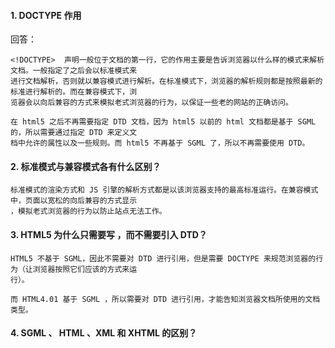 #### 1. DOCTYPE 作用
回答：
```
<!DOCTYPE>  声明一般位于文档的第一行，它的作用主要是告诉浏览器以什么样的模式来解析文档。一般指定了之后会以标准模式来
进行文档解析，否则就以兼容模式进行解析。在标准模式下，浏览器的解析规则都是按照最新的标准进行解析的。而在兼容模式下，浏
览器会以向后兼容的方式来模拟老式浏览器的行为，以保证一些老的网站的正确访问。

在 html5 之后不再需要指定 DTD 文档，因为 html5 以前的 html 文档都是基于 SGML 的，所以需要通过指定 DTD 来定义文
档中允许的属性以及一些规则。而 html5 不再基于 SGML 了，所以不再需要使用 DTD。
```

#### 2. 标准模式与兼容模式各有什么区别？
```
标准模式的渲染方式和 JS 引擎的解析方式都是以该浏览器支持的最高标准运行。在兼容模式中，页面以宽松的向后兼容的方式显示
，模拟老式浏览器的行为以防止站点无法工作。
```

#### 3. HTML5 为什么只需要写 <!DOCTYPE HTML>，而不需要引入 DTD？
```
HTML5 不基于 SGML，因此不需要对 DTD 进行引用，但是需要 DOCTYPE 来规范浏览器的行为（让浏览器按照它们应该的方式来运
行）。

而 HTML4.01 基于 SGML ，所以需要对 DTD 进行引用，才能告知浏览器文档所使用的文档类型。
```
#### 4. SGML 、 HTML 、XML 和 XHTML 的区别？
```

```